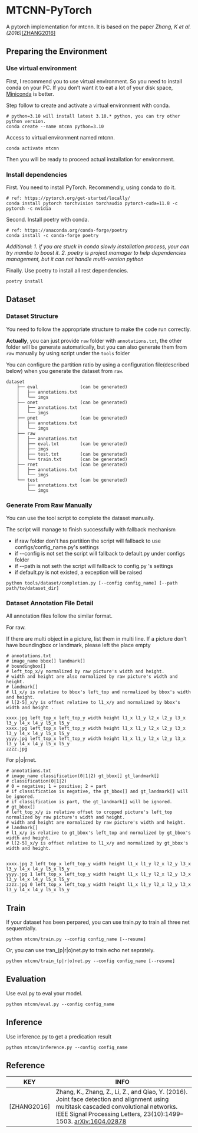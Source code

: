 # MTCNN-PyTorch

A pytorch implementation for mtcnn. It is based on the paper *Zhang, K et al.(2016)*[[ZHANG2016]](#Reference)

## Preparing the Environment

### Use virtual environment 

First, I recommend you to use virtual environment. So you need to install conda on your PC. If you don’t want it to eat a lot of your disk space, [Miniconda](https://docs.conda.io/en/latest/miniconda.html) is better.

Step follow to create and activate a virtual environment with conda.
```shell
# python=3.10 will install latest 3.10.* python, you can try other python version.
conda create --name mtcnn python=3.10
```

Access to virtual environment named mtcnn.
```shell
conda activate mtcnn
```
Then you will be ready to proceed actual installation for environment.

### Install dependencies

First. You need to install PyTorch. Recommendly, using conda to do it.
```shell
# ref: https://pytorch.org/get-started/locally/
conda install pytorch torchvision torchaudio pytorch-cuda=11.8 -c pytorch -c nvidia
```

Second. Install poetry with conda.
```shell
# ref: https://anaconda.org/conda-forge/poetry
conda install -c conda-forge poetry
```

*Additional:* 
*1. if you are stuck in conda slowly installation process, your can try mamba to boost it.*
*2. poetry is project mamager to help dependencies management, but it can not handle multi-version python*


Finally. Use poetry to install all rest dependencies.
```shell
poetry install
```

## Dataset

### Dataset Structure

You need to follow the appropriate structure to make the code run correctly.

**Actually**, you can just provide `raw` folder with `annotations.txt`, the other folder will be generate automatically, but you can also generate them from `raw` manually by using script under the `tools` folder

You can configure the partition ratio by using a configuration file(described below) when you generate the dataset from `raw`.

```shell
dataset
    ├── eval                (can be generated)
    │   ├── annotations.txt
    │   └── imgs
    ├── onet                (can be generated)
    │   ├── annotations.txt
    │   └── imgs
    ├── pnet                (can be generated)
    │   ├── annotations.txt
    │   └── imgs
    ├── raw
    │   ├── annotations.txt
    │   ├── eval.txt        (can be generated)
    │   ├── imgs
    │   ├── test.txt        (can be generated)
    │   └── train.txt       (can be generated)
    ├── rnet                (can be generated)
    │   ├── annotations.txt
    │   └── imgs
    └── test                (can be generated)
        ├── annotations.txt
        └── imgs
```
### Generate From Raw Manually

You can use the tool script to complete the dataset manually.

The script will manage to finish successfully with fallback mechanism
- if raw folder don't has partition the script will fallback to use configs/config_name.py's settings
- if --config is not set the script will fallback to default.py under configs folder
- if --path is not seth the script will fallback to config.py 's settings
- if default.py is not existed, a exception will be raised

```shell
python tools/dataset/completion.py [--config config_name] [--path path/to/dataset_dir]
```

### Dataset Annotation File Detail

All annotation files follow the similar format.

For raw.

If there are multi object in a picture, list them in multi line. If a picture don't have boundingbox or landmark, please left the place empty

```shell
# annotations.txt
# image_name bbox[] landmark[]
# boundingbox[]
# left_top_x/y normalized by raw picture's width and height.
# width and height are also normalized by raw picture's width and height.
# landmark[]
# l1_x/y is relative to bbox's left_top and normalized by bbox's width and height.
# l[2-5]_x/y is offset relative to l1_x/y and normalized by bbox's width and height .

xxxx.jpg left_top_x left_top_y width height l1_x l1_y l2_x l2_y l3_x l3_y l4_x l4_y l5_x l5_y
xxxx.jpg left_top_x left_top_y width height l1_x l1_y l2_x l2_y l3_x l3_y l4_x l4_y l5_x l5_y
yyyy.jpg left_top_x left_top_y width height l1_x l1_y l2_x l2_y l3_x l3_y l4_x l4_y l5_x l5_y
zzzz.jpg

```

For p|o|rnet.
```shell
# annotations.txt
# image_name classification(0|1|2) gt_bbox[] gt_landmark[]
# classification(0|1|2)
# 0 = negative; 1 = positive; 2 = part
# if classification is negative, the gt_bbox[] and gt_landmark[] will be ignored.
# if classification is part, the gt_landmark[] will be ignored.
# gt_bbox[]
# left_top_x/y is relative offset to cropped picture's left_top normalized by raw picture's width and height.
# width and height are normalized by raw picture's width and height.
# landmark[]
# l1_x/y is relative to gt_bbox's left_top and normalized by gt_bbox's width and height.
# l[2-5]_x/y is offset relative to l1_x/y and normalized by gt_bbox's width and height.


xxxx.jpg 2 left_top_x left_top_y width height l1_x l1_y l2_x l2_y l3_x l3_y l4_x l4_y l5_x l5_y
yyyy.jpg 1 left_top_x left_top_y width height l1_x l1_y l2_x l2_y l3_x l3_y l4_x l4_y l5_x l5_y
zzzz.jpg 0 left_top_x left_top_y width height l1_x l1_y l2_x l2_y l3_x l3_y l4_x l4_y l5_x l5_y
```

## Train
If your dataset has been perpared, you can use train.py to train all three net  sequentially.
```shell
python mtcnn/train.py --config config_name [--resume]
```
Or, you can use tran_(p|r|o)net.py to train echo net seprately.

```shell
python mtcnn/train_(p|r|o)net.py --config config_name [--resume]
```

## Evaluation

Use eval.py to eval your model.
```shell
python mtcnn/eval.py --config config_name
```

## Inference
Use inference.py to get a predication result
```shell
python mtcnn/inference.py --config config_name
```
## Reference

| KEY         | INFO                                                         |
| ----------- | ------------------------------------------------------------ |
| [ZHANG2016] | Zhang, K., Zhang, Z., Li, Z., and Qiao, Y. (2016). Joint face detection and alignment using multitask cascaded convolutional networks. IEEE  Signal Processing Letters, 23(10):1499–1503. [arXiv:1604.02878](https://arxiv.org/abs/1604.02878) |
